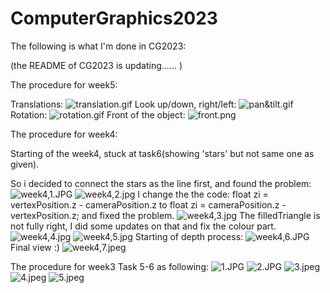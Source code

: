 # ComputerGraphics2023

The following is what I'm done in CG2023:

(the README of CG2023 is updating...... )

The procedure for week5: 

Translations:
![translation.gif](photos%2Ftranslation.gif)
Look up/down, right/left:
![pan&tilt.gif](photos%2Fpan%26tilt.gif)
Rotation:
![rotation.gif](photos%2Frotation.gif)
Front of the object:
![front.png](photos%2Ffront.png)

The procedure for week4:

Starting of the week4, stuck at task6(showing 'stars' but not same one as given).

So i decided to connect the stars as the line first, and found the problem:
![week4,1.JPG](photos%2Fweek4%2C1.JPG)
![week4,2.jpg](photos%2Fweek4%2C2.jpg)
I change the the code: float zi = vertexPosition.z - cameraPosition.z  to 
float zi = cameraPosition.z - vertexPosition.z; and fixed the problem.
![week4,3.jpg](photos%2Fweek4%2C3.jpg)
The filledTriangle is not fully right, I did some updates on that and fix the colour part.
![week4,4.jpg](photos%2Fweek4%2C4.jpg)
![week4,5.jpg](photos%2Fweek4%2C5.jpg)
Starting of depth process:
![week4,6.JPG](photos%2Fweek4%2C6.JPG)
Final view :)
![week4,7.jpeg](photos%2Fweek4%2C7.jpeg)

The procedure for week3 Task 5-6 as following: 
![1.JPG](photos%2F1.JPG)
![2.JPG](photos%2F2.JPG)
![3.jpeg](photos%2F3.jpeg)
![4.jpeg](photos%2F4.jpeg)
![5.jpeg](photos%2F5.jpeg)


